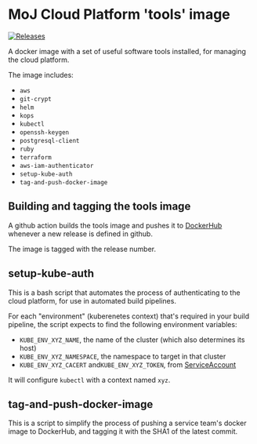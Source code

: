 # MoJ Cloud Platform 'tools' image

[![Releases](https://img.shields.io/github/release/ministryofjustice/cloud-platform-tools-image/all.svg?style=flat-square)](https://github.com/ministryofjustice/cloud-platform-tools-image/releases)

A docker image with a set of useful software tools installed, for managing the cloud platform.

The image includes:

  - `aws`
  - `git-crypt`
  - `helm`
  - `kops`
  - `kubectl`
  - `openssh-keygen`
  - `postgresql-client`
  - `ruby`
  - `terraform`
  - `aws-iam-authenticator`
  - `setup-kube-auth`
  - `tag-and-push-docker-image`

## Building and tagging the tools image

A github action builds the tools image and pushes it to [DockerHub](https://hub.docker.com/r/ministryofjustice/cloud-platform-tools) whenever a new release is defined in github.

The image is tagged with the release number.

## setup-kube-auth

This is a bash script that automates the process of authenticating to the cloud platform, for use in automated build pipelines.

For each "environment" (kuberenetes context) that's required in your build pipeline, the script expects to find the following environment variables:

- `KUBE_ENV_XYZ_NAME`, the name of the cluster (which also determines its host)
- `KUBE_ENV_XYZ_NAMESPACE`, the namespace to target in that cluster
- `KUBE_ENV_XYZ_CACERT` and`KUBE_ENV_XYZ_TOKEN`, from [ServiceAccount][how-to-serviceaccount]

It will configure `kubectl` with a context named `xyz`.

## tag-and-push-docker-image

This is a script to simplify the process of pushing a service team's docker image to DockerHub, and tagging it with the SHA1 of the latest commit.

[how-to-serviceaccount]: https://user-guide.cloud-platform.service.justice.gov.uk/documentation/deploying-an-app/using-circleci-for-continuous-deployment.html#creating-a-service-account-for-circleci
